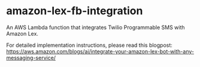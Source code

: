 # amazon-lex-fb-integration
An AWS Lambda function that integrates Twilio Programmable SMS with Amazon Lex.

For detailed implementation instructions, please read this blogpost: https://aws.amazon.com/blogs/ai/integrate-your-amazon-lex-bot-with-any-messaging-service/
